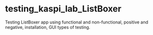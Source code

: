 # testing_kaspi_lab_ListBoxer
Testing ListBoxer app using functional and non-functional, positive and negative, installation, GUI types of testing.
